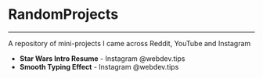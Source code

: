 # RandomProjects
<hr>
A repository of mini-projects I came across Reddit, YouTube and Instagram <br>
<ul>
  <li> <b>Star Wars Intro Resume</b> - Instagram @webdev.tips
  <li> <b>Smooth Typing Effect</b> - Instagram @webdev.tips
</ul>
